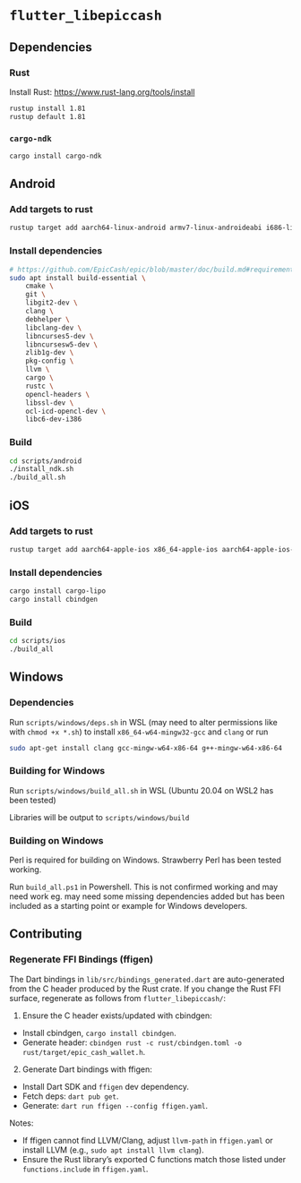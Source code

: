 # `flutter_libepiccash`
## Dependencies
### Rust
Install Rust: https://www.rust-lang.org/tools/install
```sh
rustup install 1.81
rustup default 1.81
```

### `cargo-ndk`
```sh
cargo install cargo-ndk
```

## Android
### Add targets to rust
```sh
rustup target add aarch64-linux-android armv7-linux-androideabi i686-linux-android
```

### Install dependencies
```sh
# https://github.com/EpicCash/epic/blob/master/doc/build.md#requirements
sudo apt install build-essential \
	cmake \
	git \
	libgit2-dev \
	clang \
	debhelper \
	libclang-dev \
	libncurses5-dev \
	libncursesw5-dev \
	zlib1g-dev \
	pkg-config \
	llvm \
	cargo \
	rustc \
	opencl-headers \
	libssl-dev \
	ocl-icd-opencl-dev \
	libc6-dev-i386
```

### Build
```sh
cd scripts/android
./install_ndk.sh
./build_all.sh
```

## iOS
### Add targets to rust
```sh
rustup target add aarch64-apple-ios x86_64-apple-ios aarch64-apple-ios-sim
```

### Install dependencies
```sh
cargo install cargo-lipo
cargo install cbindgen
```

### Build
```sh
cd scripts/ios
./build_all
```

## Windows
### Dependencies
Run `scripts/windows/deps.sh` in WSL (may need to alter permissions like with `chmod +x *.sh`) to install `x86_64-w64-mingw32-gcc` and `clang` or run
```sh
sudo apt-get install clang gcc-mingw-w64-x86-64 g++-mingw-w64-x86-64
```

### Building for Windows
Run `scripts/windows/build_all.sh` in WSL (Ubuntu 20.04 on WSL2 has been tested)

Libraries will be output to `scripts/windows/build`

### Building on Windows
Perl is required for building on Windows.  Strawberry Perl has been tested working.

Run `build_all.ps1` in Powershell.  This is not confirmed working and may need work eg. may need some missing dependencies added but has been included as a starting point or example for Windows developers.

## Contributing
### Regenerate FFI Bindings (ffigen)

The Dart bindings in `lib/src/bindings_generated.dart` are auto-generated from the C header produced by the Rust crate. If you change the Rust FFI surface, regenerate as follows from `flutter_libepiccash/`:

1) Ensure the C header exists/updated with cbindgen:
- Install cbindgen, `cargo install cbindgen`.
- Generate header: `cbindgen rust -c rust/cbindgen.toml -o rust/target/epic_cash_wallet.h`.

2) Generate Dart bindings with ffigen:
- Install Dart SDK and `ffigen` dev dependency.
- Fetch deps: `dart pub get`.
- Generate: `dart run ffigen --config ffigen.yaml`.

Notes:
- If ffigen cannot find LLVM/Clang, adjust `llvm-path` in `ffigen.yaml` or install LLVM (e.g., `sudo apt install llvm clang`).
- Ensure the Rust library’s exported C functions match those listed under `functions.include` in `ffigen.yaml`.
